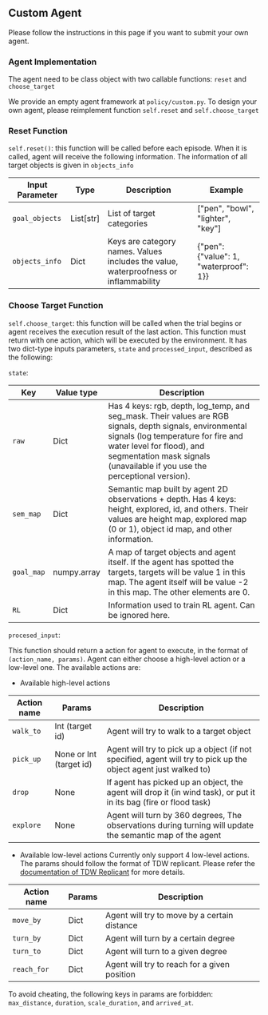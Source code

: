 ## Custom Agent

Please follow the instructions in this page if you want to submit your own agent.
### Agent Implementation
The agent need to be class object with two callable functions: ``reset`` and ``choose_target``

We provide an empty agent framework at `policy/custom.py`. To design your own agent, please reimplement function `self.reset` and `self.choose_target`

### Reset Function
`self.reset()`: this function will be called before each episode. When it is called, agent will receive the following information. The information of all target objects is given in `objects_info`

| Input Parameter    | Type | Description | Example  |  
|-------------|------------------|------------------|------------------|  
| `goal_objects`     | List[str]             | List of target categories |  ["pen", "bowl", "lighter", "key"]       |  
| `objects_info` | Dict             | Keys are category names. Values includes the value, waterproofness or inflammability    | {"pen":{"value": 1, "waterproof": 1}}  |

### Choose Target Function
`self.choose_target`: this function will be called when the trial begins or agent receives the execution result of the last action. This function must return with one action, which will be executed by the environment. It has two dict-type inputs parameters, `state` and `processed_input`, described as the following:

`state`:

| Key    | Value type  | Description                                                                                                                                                                                                                                               |  
|-------------|-------------|-----------------------------------------------------------------------------------------------------------------------------------------------------------------------------------------------------------------------------------------------------------|  
| `raw`     | Dict        | Has 4 keys: rgb, depth, log_temp, and seg_mask. Their values are RGB signals, depth signals, environmental signals (log temperature for fire and water level for flood), and segmentation mask signals (unavailable if you use the perceptional version). |  
| `sem_map` | Dict        | Semantic map built by agent 2D observations + depth. Has 4 keys: height, explored, id, and others. Their values are height map, explored map (0 or 1), object id map, and other information.                                                              |
| `goal_map` | numpy.array | A map of target objects and agent itself. If the agent has spotted the targets, targets will be value 1 in this map. The agent itself will be value -2 in this map. The other elements are 0.                                                             |
| `RL` | Dict        | Information used to train RL agent. Can be ignored here.                                                                                                                                                                                                  |

`procesed_input`:


This function should return a action for agent to execute, in the format of `(action_name, params)`. Agent can either choose a high-level action or a low-level one. The available actions are:

* Available high-level actions

| Action name    | Params | Description | 
|-------------|------------------|------------------|  
| `walk_to`     | Int (target id)             | Agent will try to walk to a target object    |  
| `pick_up` | None or Int (target id)             | Agent will try to pick up a object (if not specified, agent will try to pick up the object agent just walked to)  |
| `drop` | None | If agent has picked up an object, the agent will drop it (in wind task), or put it in its bag (fire or flood task) |
| `explore` | None | Agent will turn by 360 degrees, The observations during turning will update the semantic map of the agent |

* Available low-level actions
Currently only support 4 low-level actions. The params should follow the format of TDW replicant. Please refer the [documentation of TDW Replicant](https://github.com/threedworld-mit/tdw/blob/master/Documentation/lessons/replicants/actions.md) for more details.

| Action name    | Params | Description | 
|-------------|------------------|------------------|  
| `move_by`     | Dict             | Agent will try to move by a certain distance    |  
| `turn_by` | Dict             | Agent will turn by a certain degree  |
| `turn_to` | Dict | Agent will turn to a given degree |
| `reach_for` | Dict | Agent will try to reach for a given position |

To avoid cheating, the following keys in params are forbidden: `max_distance`, `duration`, `scale_duration`, and `arrived_at`.
